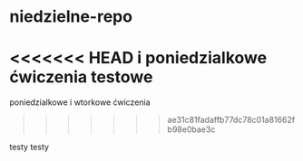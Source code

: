 # niedzielne-repo
<<<<<<< HEAD
i poniedzialkowe ćwiczenia
testowe
=======
poniedzialkowe i wtorkowe ćwiczenia
>>>>>>> ae31c81fadaffb77dc78c01a81662fb98e0bae3c

testy testy

